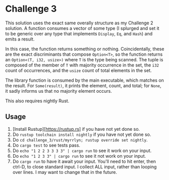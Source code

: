 # Challenge 3

This solution uses the exact same overally structure as my Challenge 2 solution.
A function consumes a vector of some type (I splurged and set it to be generic
over any type that implements `Display`, `Eq`, and `Hash`) and emits a result.

In this case, the function returns something or nothing. Coincidentally, these
are the exact discriminants that compose `Option<T>`, so the function returns
an `Option<(T, i32, usize>)` where `T` is the type being scanned. The tuple is
composed of the member of `T` with majority occurrence in the set, the `i32`
count of occurrences, and the `usize` count of total elements in the set.

The library function is consumed by the main executable, which matches on the
result. For `Some(result)`, it prints the element, count, and total; for `None`,
it sadly informs us that no majority element occurs.

This also requires nightly Rust.

## Usage

1. [Install Rustup][https://rustup.rs] if you have not yet done so.
1. Do `rustup toolchain install nightly` if you have not yet done so.
1. Do `cd challenge_3/rust/myrrlyn; rustup override set nightly`.
1. Do `cargo test` to see tests pass.
1. Do `echo "1 2 2 3 3 3 3" | cargo run` to see it work on your input.
1. Do `echo "1 2 3 3" | cargo run` to see it not work on your input.
1. Do `cargo run` to have it await your input. You'll need to hit enter, then
    ctrl-D, to close standard input. I collect ALL input, rather than looping
    over lines. I may want to change that in the future.
